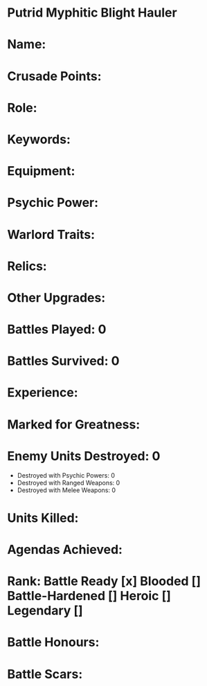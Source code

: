 # Putrid Myphitic Blight Hauler

# Name: 
# Crusade Points:
# Role:
# Keywords:
# Equipment:
# Psychic Power:
# Warlord Traits:
# Relics:
# Other Upgrades:

# Battles Played: 0
# Battles Survived: 0
# Experience:
# Marked for Greatness:
# Enemy Units Destroyed: 0  
  * Destroyed with Psychic Powers: 0 
  * Destroyed with Ranged Weapons: 0 
  * Destroyed with Melee Weapons: 0
# Units Killed: 
# Agendas Achieved:

# Rank: Battle Ready [x] Blooded [] Battle-Hardened [] Heroic [] Legendary []

# Battle Honours: 
# Battle Scars:

